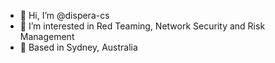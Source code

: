 - 👋 Hi, I’m @dispera-cs
- 👀 I’m interested in Red Teaming, Network Security and Risk Management
- 📍 Based in Sydney, Australia

<!---
dispera-cs/dispera-cs is a ✨ special ✨ repository because its `README.md` (this file) appears on your GitHub profile.
You can click the Preview link to take a look at your changes.
--->
